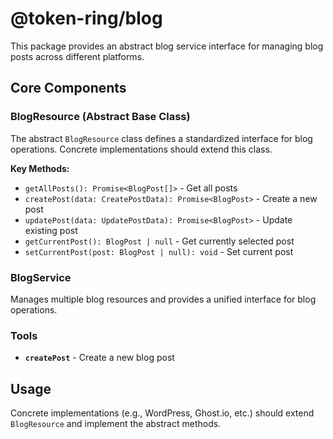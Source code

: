 # @token-ring/blog

This package provides an abstract blog service interface for managing blog posts across different platforms.

## Core Components

### BlogResource (Abstract Base Class)

The abstract `BlogResource` class defines a standardized interface for blog operations. Concrete implementations should extend this class.

**Key Methods:**
- `getAllPosts(): Promise<BlogPost[]>` - Get all posts
- `createPost(data: CreatePostData): Promise<BlogPost>` - Create a new post
- `updatePost(data: UpdatePostData): Promise<BlogPost>` - Update existing post
- `getCurrentPost(): BlogPost | null` - Get currently selected post
- `setCurrentPost(post: BlogPost | null): void` - Set current post

### BlogService

Manages multiple blog resources and provides a unified interface for blog operations.

### Tools

- **`createPost`** - Create a new blog post
## Usage

Concrete implementations (e.g., WordPress, Ghost.io, etc.) should extend `BlogResource` and implement the abstract methods.